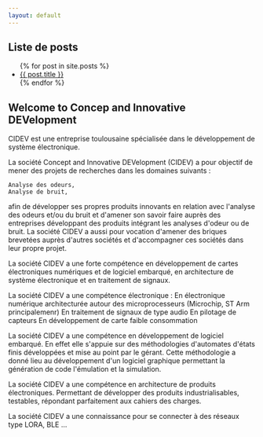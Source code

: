 ```yaml
---
layout: default
---
```



## Liste de posts


<ul>
  {% for post in site.posts %}
    <li>
      <a href="{{ post.url }}">{{ post.title }}</a>
    </li>
  {% endfor %}
</ul>


## Welcome to Concep and Innovative DEVelopment 

CIDEV est une entreprise toulousaine spécialisée dans le développement de système électronique. 

La société Concept and Innovative DEVelopment (CIDEV) a pour objectif de mener des projets de recherches dans les domaines suivants :

	Analyse des odeurs, 
	Analyse de bruit,

afin de développer ses propres produits innovants en relation avec l'analyse des odeurs et/ou du bruit et d'amener son savoir faire auprès des entreprises développant des produits intégrant les analyses d'odeur ou de bruit. La société CIDEV a aussi pour vocation d'amener des briques brevetées auprès d'autres sociétés et d'accompagner ces sociétés dans leur propre projet.

La société CIDEV a une forte compétence en développement de cartes électroniques numériques et de logiciel embarqué, en architecture de système électronique et en traitement de signaux.

La société CIDEV a une compétence électronique :
	En électronique numérique architecturée autour des microprocesseurs (Microchip, ST Arm principalemenr)
	En traitement de signaux de type audio 
	En pilotage de capteurs
	En développement de carte faible consommation

La société CIDEV a une compétence en développement de logiciel embarqué. En effet elle s'appuie sur des méthodologies d'automates d'états finis développées et mise au point par le gérant. Cette méthodologie a donné lieu au développement d'un logiciel graphique permettant la génération de code l'émulation et la simulation.

La société CIDEV a une compétence en architecture de produits électroniques. Permettant de développer des produits industrialisables, testables, répondant parfaitement aux cahiers des charges. 

La société CIDEV a une connaissance pour se connecter à des réseaux type LORA, BLE ... 



